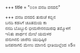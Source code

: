 +++
title = "೦೦೫ ವನಜ ವನದಲಿ"

+++
ವನಜ ವನದಲಿ ತುರುಚೆ ಕಬ್ಬಿನ  
ಬನದಿ ಕಡಸಿಗೆ ಚೂತಮಯ ಕಾ  
ನನದಿ ಬೊಬ್ಬುಲಿ ಭೀಮಸೇನನಯಿರವು ತಮ್ಮೊಳಗೆ   
ಇನಿತು ಪಾರ್ಥನ ಮೇಲೆ ಯಮಳರ  
ಜಿನುಗಿನಲಿ ಜಾರೆನು ಯುಧಿಷ್ಠಿರ  
ಜನಪನಾಗಲಿ ಮೇಣು ಮಾಣಲಿ ಭೀತಿಯಿಲ್ಲೆಂದ     ॥5॥